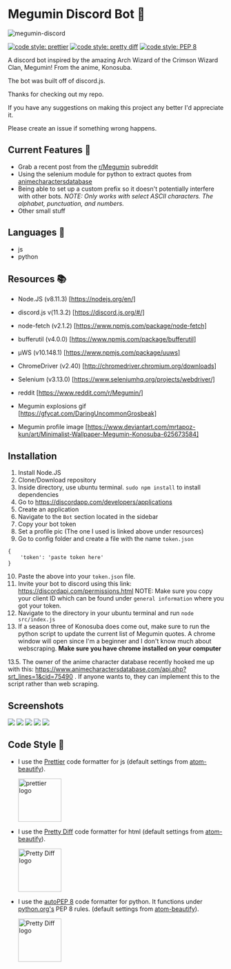 # Megumin Discord Bot :speech_balloon:
![megumin-discord](https://github.com/dumblole/discord-meguBot/blob/master/readme-imgs/a.png)

[![code style: prettier](https://img.shields.io/badge/code_style-prettier-ff69b4.svg?style=flat-square)](https://github.com/prettier/prettier)
[![code style: pretty diff](https://img.shields.io/badge/code%20style-pretty%20diff-lightgrey.svg?style=flat-square)](https://github.com/prettydiff/prettydiff)
[![code style: PEP 8](https://img.shields.io/badge/code%20style-PEP%208-blue.svg?style=flat-square)](https://github.com/prettydiff/prettydiff)


A discord bot inspired by the amazing Arch Wizard of the Crimson Wizard Clan, Megumin! From the anime, Konosuba.

The bot was built off of discord.js.

Thanks for checking out my repo.

If you have any suggestions on making this project any better I'd appreciate it.

Please create an issue if something wrong happens.

## Current Features :statue_of_liberty:

- Grab a recent post from the [r/Megumin](https://www.reddit.com/r/Megumin/) subreddit
- Using the selenium module for python to extract quotes from [animecharactersdatabase](https://www.animecharactersdatabase.com)
- Being able to set up a custom prefix so it doesn't potentially interfere with other bots. *NOTE: Only works with select ASCII characters. The alphabet, punctuation, and numbers.*
- Other small stuff
## Languages :speech_balloon:

-   js
-   python

## Resources :books:

- Node.JS (v8.11.3) [https://nodejs.org/en/]
- discord.js v(11.3.2) [https://discord.js.org/#/]
- node-fetch (v2.1.2) [https://www.npmjs.com/package/node-fetch]
- bufferutil (v4.0.0) [https://www.npmjs.com/package/bufferutil]
- µWS (v10.148.1) [https://www.npmjs.com/package/uuws]
- ChromeDriver (v2.40) [http://chromedriver.chromium.org/downloads]
- Selenium (v3.13.0) [https://www.seleniumhq.org/projects/webdriver/]

- reddit [https://www.reddit.com/r/Megumin/]

- Megumin explosions gif [https://gfycat.com/DaringUncommonGrosbeak]

- Megumin profile image [https://www.deviantart.com/mrtapoz-kun/art/Minimalist-Wallpaper-Megumin-Konosuba-625673584]

## Installation

1. Install Node.JS
2. Clone/Download repository
3. Inside directory, use ubuntu terminal. `sudo npm install` to install dependencies
4. Go to https://discordapp.com/developers/applications
5. Create an application
6. Navigate to the `Bot` section located in the sidebar
7. Copy your bot token
8. Set a profile pic (The one I used is linked above under resources)
9. Go to config folder and create a file with the name `token.json`
```
{
    'token': 'paste token here'
}
```
10. Paste the above into your `token.json` file.
11. Invite your bot to discord using this link: https://discordapi.com/permissions.html NOTE: Make sure you copy your client ID which can be found under `general information` where you got your token.
12. Navigate to the directory in your ubuntu terminal and run `node src/index.js`
13. If a season three of Konosuba does come out, make sure to run the python script to update the current list of Megumin quotes. A chrome window will open since I'm a beginner and I don't know much about webscraping. **Make sure you have chrome installed on your computer**

13.5. The owner of the anime character database recently hooked me up with this: https://www.animecharactersdatabase.com/api.php?srt_lines=1&cid=75490 . If anyone wants to, they can implement this to the script rather than web scraping.
## Screenshots
![](https://github.com/dumblole/discord-meguBot/blob/master/readme-imgs/terminal.PNG)
![](https://github.com/dumblole/discord-meguBot/blob/master/readme-imgs/help.PNG)
![](https://github.com/dumblole/discord-meguBot/blob/master/readme-imgs/rand.PNG)
![](https://github.com/dumblole/discord-meguBot/blob/master/readme-imgs/img.PNG)
![](https://github.com/dumblole/discord-meguBot/blob/master/readme-imgs/done.PNG)
## Code Style :art:

-   I use the [Prettier](https://prettier.io/) code formatter for js (default settings from [atom-beautify](https://github.com/Glavin001/atom-beautify)).

    [<img src ="https://prettier.io/icon.png" alt="prettier logo" width="100" height="100">](https://prettier.io/)

*   I use the [Pretty Diff](https://github.com/prettydiff/prettydiff) code formatter for html (default settings from [atom-beautify](https://github.com/Glavin001/atom-beautify)).

    [<img src ="https://avatars.githubusercontent.com/u/524902?v=3" alt="Pretty Diff logo" width="100" height="100">](https://github.com/prettydiff/prettydiff)
    
*   I use the [autoPEP 8](https://github.com/hhatto/autopep8) code formatter for python. It functions under [python.org's](https://www.python.org/dev/peps/pep-0008/?) PEP 8 rules. (default settings from [atom-beautify](https://github.com/Glavin001/atom-beautify)).

    [<img src ="https://github.com/dumblole/discord-meguBot/blob/master/readme-imgs/python-7be70baaac.png" alt="Pretty Diff logo" width="100" height="100">](https://github.com/hhatto/autopep8)
